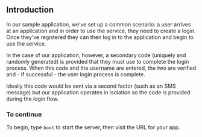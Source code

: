 ## Introduction

In our sample application, we’ve set up a common scenario: a user arrives at an application and in order to use the service, they need to create a login. Once they’ve registered they can then log in to the application and begin to use the service. 

In the case of our application, however, a secondary code (uniquely and randomly generated) is provided that they must use to complete the login process. When this code and the username are entered, the two are verified and - if successful - the user login process is complete.

Ideally this code would be sent via a second factor (such as an SMS message) but our application operates in isolation so the code is provided during the login flow.

### To continue

To begin, type `boot` to start the server, then visit the URL for your app.
